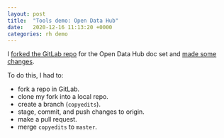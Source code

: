 ```yaml
---
layout: post
title:  "Tools demo: Open Data Hub"
date:   2020-12-16 11:13:20 +0000
categories: rh demo
---
```


I [forked the GitLab repo](https://gitlab.com/ctauchen/opendatahub.io) for the Open Data Hub doc set and [made some changes](https://gitlab.com/ctauchen/opendatahub.io/-/commit/bdffa92b309a8757f15d5ba5d38d953de2f138d0).

To do this, I had to:

* fork a repo in GitLab.
* clone my fork into a local repo.
* create a branch (`copyedits`).
* stage, commit, and push changes to origin.
* make a pull request.
* merge `copyedits` to `master`.



